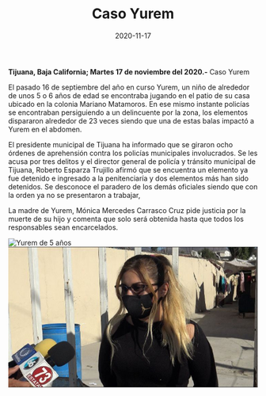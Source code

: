 ﻿---
layout: blog
title:  "Caso Yurem"
date:   2020-11-17 
categories: tijuana
permalink: /:categories/:title:output_ext
image: /img/cnr/niño-yurem.jpg
autor: 
alt: "Yurem de 5 años fue impactado por una bala en el abdomen"
---


**Tijuana, Baja California;  Martes 17 de noviembre del 2020.-** Caso Yurem

El pasado 16 de septiembre del año en curso Yurem, un niño de alrededor de unos 5 o 6 años de edad se encontraba jugando en el patio de su casa ubicado en la colonia Mariano Matamoros. En ese mismo instante policías se encontraban persiguiendo a un delincuente por la zona, los elementos dispararon alrededor de 23 veces siendo que una de estas balas impactó a Yurem en el abdomen.

El presidente municipal de Tijuana ha informado que se giraron ocho órdenes de aprehensión contra los policías municipales involucrados. Se les acusa por tres delitos y el director general de policía y tránsito municipal de Tijuana, Roberto Esparza Trujillo afirmó que se encuentra un elemento ya fue detenido e ingresado a la penitenciaría y dos elementos más han sido detenidos. Se desconoce el paradero de los demás oficiales siendo que con la orden ya no se presentaron a trabajar,

La madre de Yurem, Mónica Mercedes Carrasco Cruz pide justicia por la muerte de su hijo y comenta que solo será obtenida hasta que todos los responsables sean encarcelados.

<div id="carouselExampleSlidesOnly" class="carousel slide" data-ride="carousel">
  <div class="carousel-inner">
    <div class="carousel-item active">
       <img class="d-block w-100" src="/img/cnr/niño-yurem.jpg" loading="lazy" alt="Yurem de 5 años">
    </div>
     <div class="carousel-item">
       <img class="d-block w-100" src="/img/cnr/mama-yurem.jpg" loading="lazy" alt="La madre de Yurem, Monica Mercedes Carrasco Cruz pide justicia por la muerte de su hijo">
    </div>
  </div>
</div>